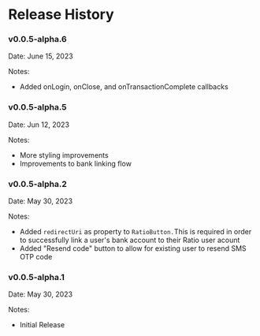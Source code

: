 # Release History

### v0.0.5-alpha.6

Date: June 15, 2023

Notes:

* Added onLogin, onClose, and onTransactionComplete callbacks

### v0.0.5-alpha.5

Date: Jun 12, 2023

Notes:

* More styling improvements
* Improvements to bank linking flow

### v0.0.5-alpha.2

Date: May 30, 2023

Notes:

* Added `redirectUri` as property to `RatioButton.`This is required in order to successfully link a user's bank account to their Ratio user acount
* Added "Resend code" button to allow for existing user to resend SMS OTP code

### v0.0.5-alpha.1

Date: May 30, 2023

Notes:

* Initial Release

